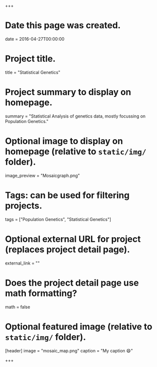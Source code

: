 +++
# Date this page was created.
date = 2016-04-27T00:00:00

# Project title.
title = "Statistical Genetics"

# Project summary to display on homepage.
summary = "Statistical Analysis of genetics data, mostly focussing on Population Genetics."

# Optional image to display on homepage (relative to `static/img/` folder).
image_preview = "Mosaicgraph.png"

# Tags: can be used for filtering projects.
tags = ["Population Genetics", "Statistical Genetics"]

# Optional external URL for project (replaces project detail page).
external_link = ""

# Does the project detail page use math formatting?
math = false

# Optional featured image (relative to `static/img/` folder).
[header]
image = "mosaic_map.png"
caption = "My caption :smile:"

+++

